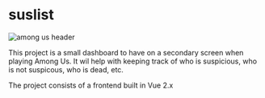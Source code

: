 # suslist
![among us header](https://github.com/JorisWijnen/suslist/images/amongus.png "Among Us")

This project is a small dashboard to have on a secondary screen when playing Among Us. It wil help with keeping track of who is suspicious, who is not suspicous, who is dead, etc.

The project consists of a frontend built in Vue 2.x
